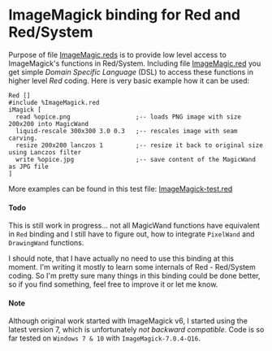 # ImageMagick binding for Red and Red/System

Purpose of file [ImageMagic.reds](ImageMagick/ImageMagick.reds) is to provide low level access to ImageMagick's functions in Red/System.
Including file [ImageMagic.red](ImageMagick/ImageMagick.red) you get simple _Domain Specific Language_ (DSL) to access these functions
in higher level _Red_ coding. Here is very basic example how it can be used:

```Red
Red []
#include %ImageMagick.red
iMagick [
  read %opice.png                  ;-- loads PNG image with size 200x200 into MagicWand
  liquid-rescale 300x300 3.0 0.3   ;-- rescales image with seam carving.
  resize 200x200 lanczos 1         ;-- resize it back to original size using Lanczos filter 
  write %opice.jpg                 ;-- save content of the MagicWand as JPG file
]
```
More examples can be found in this test file: [ImageMagick-test.red](ImageMagick/ImageMagick-test.red) 

#### Todo
This is still work in progress... not all MagicWand functions have equivalent in `Red` binding and I still have to figure out,
how to integrate `PixelWand` and `DrawingWand` functions.

I should note, that I have actually no need to use this binding at this moment. I'm writing it mostly to learn some internals of
Red - Red/System coding. So I'm pretty sure many things in this binding could be done better, so if you find something, feel free
to improve it or let me know.

#### Note
Although original work started with ImageMagick v6, I started using the latest version 7, which is unfortunately *not backward compatible*.
Code is so far tested on `Windows 7 & 10` with `ImageMagick-7.0.4-Q16`.
